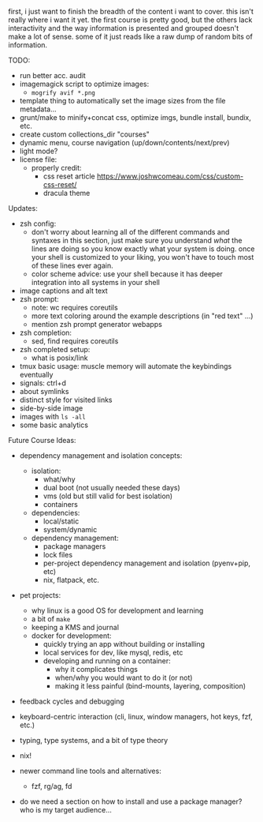 first, i just want to finish the breadth of the content i want to cover.
this isn't really where i want it yet.
the first course is pretty good, but the others lack interactivity and the way information is presented and grouped doesn't make a lot of sense. some of it just reads like a raw dump of random bits of information.

TODO:

- run better acc. audit
- imagemagick script to optimize images:
  * `mogrify avif *.png`
- template thing to automatically set the image sizes from the file metadata...
- grunt/make to minify+concat css, optimize imgs, bundle install, bundix, etc.
- create custom collections_dir "courses"
- dynamic menu, course navigation (up/down/contents/next/prev)
- light mode?
- license file:
  * properly credit:
    + css reset article https://www.joshwcomeau.com/css/custom-css-reset/
    + dracula theme


Updates:

- zsh config:
  * don't worry about learning all of the different commands and syntaxes in this section, just make sure you understand _what_ the lines are doing so you know exactly what your system is doing. once your shell is customized to your liking, you won't have to touch most of these lines ever again.
  * color scheme advice: use your shell because it has deeper integration into all systems in your shell
- image captions and alt text
- zsh prompt:
  * note: wc requires coreutils
  * more text coloring around the example descriptions (in "red text" ...)
  * mention zsh prompt generator webapps
- zsh completion:
  * sed, find requires coreutils
- zsh completed setup:
  * what is posix/link
- tmux basic usage: muscle memory will automate the keybindings eventually
- signals: ctrl+d
- about symlinks
- distinct style for visited links
- side-by-side image
- images with `ls -all`
- some basic analytics


Future Course Ideas:

- dependency management and isolation concepts:
  * isolation:
    + what/why
    + dual boot (not usually needed these days)
    + vms (old but still valid for best isolation)
    + containers
  * dependencies:
    + local/static
    + system/dynamic
  * dependency management:
    + package managers
    + lock files
    + per-project dependency management and isolation (pyenv+pip, etc)
    + nix, flatpack, etc.

- pet projects:
  * why linux is a good OS for development and learning
  * a bit of `make`
  * keeping a KMS and journal
  * docker for development:
    + quickly trying an app without building or installing
    + local services for dev, like mysql, redis, etc
    + developing and running on a container:
      + why it complicates things
      + when/why you would want to do it (or not)
      + making it less painful (bind-mounts, layering, composition)

- feedback cycles and debugging

- keyboard-centric interaction (cli, linux, window managers, hot keys, fzf, etc.)

- typing, type systems, and a bit of type theory

- nix!

- newer command line tools and alternatives:
  * fzf, rg/ag, fd

- do we need a section on how to install and use a package manager? who is my target audience...
